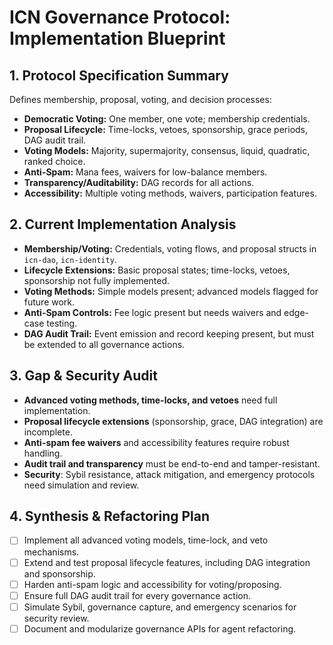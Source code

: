 # ICN Governance Protocol: Implementation Blueprint

## 1. Protocol Specification Summary

Defines membership, proposal, voting, and decision processes:
- **Democratic Voting:** One member, one vote; membership credentials.
- **Proposal Lifecycle:** Time-locks, vetoes, sponsorship, grace periods, DAG audit trail.
- **Voting Models:** Majority, supermajority, consensus, liquid, quadratic, ranked choice.
- **Anti-Spam:** Mana fees, waivers for low-balance members.
- **Transparency/Auditability:** DAG records for all actions.
- **Accessibility:** Multiple voting methods, waivers, participation features.

## 2. Current Implementation Analysis

- **Membership/Voting:** Credentials, voting flows, and proposal structs in `icn-dao`, `icn-identity`.
- **Lifecycle Extensions:** Basic proposal states; time-locks, vetoes, sponsorship not fully implemented.
- **Voting Methods:** Simple models present; advanced models flagged for future work.
- **Anti-Spam Controls:** Fee logic present but needs waivers and edge-case testing.
- **DAG Audit Trail:** Event emission and record keeping present, but must be extended to all governance actions.

## 3. Gap & Security Audit

- **Advanced voting methods, time-locks, and vetoes** need full implementation.
- **Proposal lifecycle extensions** (sponsorship, grace, DAG integration) are incomplete.
- **Anti-spam fee waivers** and accessibility features require robust handling.
- **Audit trail and transparency** must be end-to-end and tamper-resistant.
- **Security**: Sybil resistance, attack mitigation, and emergency protocols need simulation and review.

## 4. Synthesis & Refactoring Plan

- [ ] Implement all advanced voting models, time-lock, and veto mechanisms.
- [ ] Extend and test proposal lifecycle features, including DAG integration and sponsorship.
- [ ] Harden anti-spam logic and accessibility for voting/proposing.
- [ ] Ensure full DAG audit trail for every governance action.
- [ ] Simulate Sybil, governance capture, and emergency scenarios for security review.
- [ ] Document and modularize governance APIs for agent refactoring.